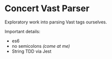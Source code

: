 # Concert Vast Parser

Exploratory work into parsing Vast tags ourselves.

Important details:
* es6
* no semicolons _(come at me)_
* String TDD via Jest
